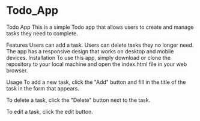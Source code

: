 # Todo_App
Todo App
This is a simple Todo app that allows users to create and manage tasks they need to complete.

Features
Users can add a task.
Users can delete tasks they no longer need.
The app has a responsive design that works on desktop and mobile devices.
Installation
To use this app, simply download or clone the repository to your local machine and open the index.html file in your web browser.

Usage
To add a new task, click the "Add" button and fill in the title of the task in the form that appears. 

To delete a task, click the "Delete" button next to the task.

To edit a task, click the edit button.
